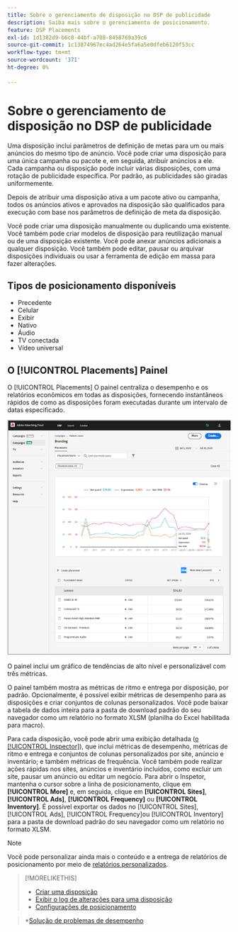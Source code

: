 ```yaml
---
title: Sobre o gerenciamento de disposição no DSP de publicidade
description: Saiba mais sobre o gerenciamento de posicionamento.
feature: DSP Placements
exl-id: 1d1382d9-b6c8-44bf-a708-8458769a39c6
source-git-commit: 1c13874967ec4ad264e5fa6a5e0dfeb6120f53cc
workflow-type: tm+mt
source-wordcount: '371'
ht-degree: 0%

---
```


# Sobre o gerenciamento de disposição no DSP de publicidade

Uma disposição inclui parâmetros de definição de metas para um ou mais anúncios do mesmo tipo de anúncio. Você pode criar uma disposição para uma única campanha ou pacote e, em seguida, atribuir anúncios a ele. Cada campanha ou disposição pode incluir várias disposições, com uma rotação de publicidade específica. Por padrão, as publicidades são giradas uniformemente.

Depois de atribuir uma disposição ativa a um pacote ativo ou campanha, todos os anúncios ativos e aprovados na disposição são qualificados para execução com base nos parâmetros de definição de meta da disposição.

Você pode criar uma disposição manualmente ou duplicando uma existente. Você também pode criar modelos de disposição para reutilização manual ou de uma disposição existente. Você pode anexar anúncios adicionais a qualquer disposição. Você também pode editar, pausar ou arquivar disposições individuais ou usar a ferramenta de edição em massa para fazer alterações.

## Tipos de posicionamento disponíveis

* Precedente
* Celular
* Exibir
* Nativo
* Áudio
* TV conectada
* Vídeo universal

## O [!UICONTROL Placements] Painel

O [!UICONTROL Placements] O painel centraliza o desempenho e os relatórios econômicos em todas as disposições, fornecendo instantâneos rápidos de como as disposições foram executadas durante um intervalo de datas especificado.

![Painel de disposições](/help/dsp/assets/placement-dashboard.png)

O painel inclui um gráfico de tendências de alto nível e personalizável com três métricas.

O painel também mostra as métricas de ritmo e entrega por disposição, por padrão. Opcionalmente, é possível exibir métricas de desempenho para as disposições e criar conjuntos de colunas personalizados. Você pode baixar a tabela de dados inteira para a pasta de download padrão do seu navegador como um relatório no formato XLSM (planilha do Excel habilitada para macro).

Para cada disposição, você pode abrir uma exibição detalhada ([o [!UICONTROL Inspector]](/help/dsp/campaign-management/reports/campaign-reports-about.md)), que inclui métricas de desempenho, métricas de ritmo e entrega e conjuntos de colunas personalizados por site, anúncio e inventário; e também métricas de frequência. Você também pode realizar ações rápidas nos sites, anúncios e inventário incluídos, como excluir um site, pausar um anúncio ou editar um negócio. Para abrir o Inspetor, mantenha o cursor sobre a linha de posicionamento, clique em **[!UICONTROL More]** e, em seguida, clique em **[!UICONTROL Sites]**, **[!UICONTROL Ads]**, **[!UICONTROL Frequency]** ou **[!UICONTROL Inventory]**. É possível exportar os dados no [!UICONTROL Sites], [!UICONTROL Ads], [!UICONTROL Frequency]ou [!UICONTROL Inventory]  para a pasta de download padrão do seu navegador como um relatório no formato XLSM.

>[!NOTE]
>
>Você pode personalizar ainda mais o conteúdo e a entrega de relatórios de posicionamento por meio de [relatórios personalizados](/help/dsp/reports/report-about.md).

>[!MORELIKETHIS]
>
>* [Criar uma disposição](placement-create.md)
>* [Exibir o log de alterações para uma disposição](placement-change-log.md)
>* [Configurações de posicionamento](placement-settings.md)

   >*[Solução de problemas de desempenho](/help/dsp/optimization/troubleshooting-performance.md)

